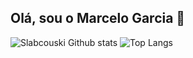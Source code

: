 ## Olá, sou o Marcelo Garcia 👋

![Slabcouski Github stats](https://github-readme-stats.vercel.app/api?username=slabcouski&show_icons=true&theme=github_dark_dimmed)
![Top Langs](https://github-readme-stats.vercel.app/api/top-langs/?username=slabcouski&hide_progress=true&theme=github_dark_dimmed)

<!---
slabcouski/slabcouski is a ✨ special ✨ repository because its `README.md` (this file) appears on your GitHub profile.
You can click the Preview link to take a look at your changes.
--->

